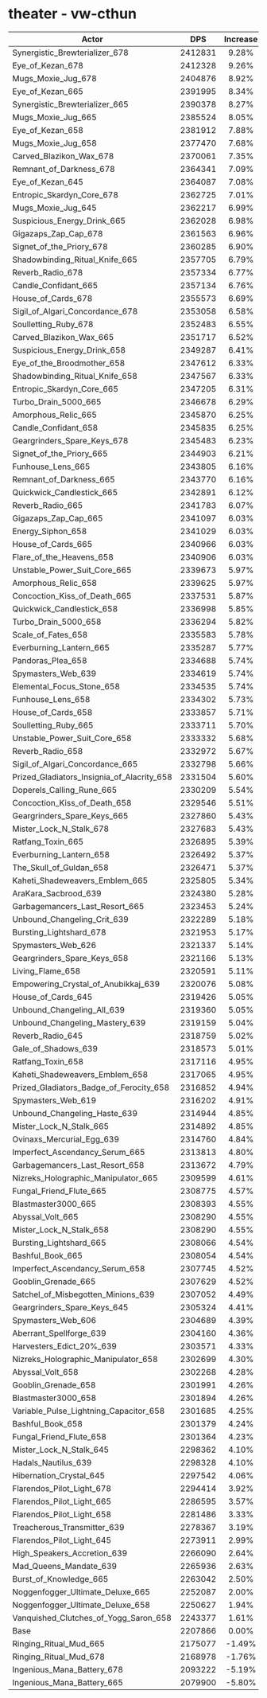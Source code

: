 # theater - vw-cthun
| Actor | DPS | Increase |
|---|:---:|:---:|
|Synergistic_Brewterializer_678|2412831|9.28%|
|Eye_of_Kezan_678|2412328|9.26%|
|Mugs_Moxie_Jug_678|2404876|8.92%|
|Eye_of_Kezan_665|2391995|8.34%|
|Synergistic_Brewterializer_665|2390378|8.27%|
|Mugs_Moxie_Jug_665|2385524|8.05%|
|Eye_of_Kezan_658|2381912|7.88%|
|Mugs_Moxie_Jug_658|2377470|7.68%|
|Carved_Blazikon_Wax_678|2370061|7.35%|
|Remnant_of_Darkness_678|2364341|7.09%|
|Eye_of_Kezan_645|2364087|7.08%|
|Entropic_Skardyn_Core_678|2362725|7.01%|
|Mugs_Moxie_Jug_645|2362217|6.99%|
|Suspicious_Energy_Drink_665|2362028|6.98%|
|Gigazaps_Zap_Cap_678|2361563|6.96%|
|Signet_of_the_Priory_678|2360285|6.90%|
|Shadowbinding_Ritual_Knife_665|2357705|6.79%|
|Reverb_Radio_678|2357334|6.77%|
|Candle_Confidant_665|2357134|6.76%|
|House_of_Cards_678|2355573|6.69%|
|Sigil_of_Algari_Concordance_678|2353058|6.58%|
|Soulletting_Ruby_678|2352483|6.55%|
|Carved_Blazikon_Wax_665|2351717|6.52%|
|Suspicious_Energy_Drink_658|2349287|6.41%|
|Eye_of_the_Broodmother_658|2347612|6.33%|
|Shadowbinding_Ritual_Knife_658|2347567|6.33%|
|Entropic_Skardyn_Core_665|2347205|6.31%|
|Turbo_Drain_5000_665|2346678|6.29%|
|Amorphous_Relic_665|2345870|6.25%|
|Candle_Confidant_658|2345835|6.25%|
|Geargrinders_Spare_Keys_678|2345483|6.23%|
|Signet_of_the_Priory_665|2344903|6.21%|
|Funhouse_Lens_665|2343805|6.16%|
|Remnant_of_Darkness_665|2343770|6.16%|
|Quickwick_Candlestick_665|2342891|6.12%|
|Reverb_Radio_665|2341783|6.07%|
|Gigazaps_Zap_Cap_665|2341097|6.03%|
|Energy_Siphon_658|2341029|6.03%|
|House_of_Cards_665|2340966|6.03%|
|Flare_of_the_Heavens_658|2340906|6.03%|
|Unstable_Power_Suit_Core_665|2339673|5.97%|
|Amorphous_Relic_658|2339625|5.97%|
|Concoction_Kiss_of_Death_665|2337531|5.87%|
|Quickwick_Candlestick_658|2336998|5.85%|
|Turbo_Drain_5000_658|2336294|5.82%|
|Scale_of_Fates_658|2335583|5.78%|
|Everburning_Lantern_665|2335287|5.77%|
|Pandoras_Plea_658|2334688|5.74%|
|Spymasters_Web_639|2334619|5.74%|
|Elemental_Focus_Stone_658|2334535|5.74%|
|Funhouse_Lens_658|2334302|5.73%|
|House_of_Cards_658|2333857|5.71%|
|Soulletting_Ruby_665|2333711|5.70%|
|Unstable_Power_Suit_Core_658|2333332|5.68%|
|Reverb_Radio_658|2332972|5.67%|
|Sigil_of_Algari_Concordance_665|2332798|5.66%|
|Prized_Gladiators_Insignia_of_Alacrity_658|2331504|5.60%|
|Doperels_Calling_Rune_665|2330209|5.54%|
|Concoction_Kiss_of_Death_658|2329546|5.51%|
|Geargrinders_Spare_Keys_665|2327860|5.43%|
|Mister_Lock_N_Stalk_678|2327683|5.43%|
|Ratfang_Toxin_665|2326895|5.39%|
|Everburning_Lantern_658|2326492|5.37%|
|The_Skull_of_Guldan_658|2326471|5.37%|
|Kaheti_Shadeweavers_Emblem_665|2325805|5.34%|
|AraKara_Sacbrood_639|2324380|5.28%|
|Garbagemancers_Last_Resort_665|2323453|5.24%|
|Unbound_Changeling_Crit_639|2322289|5.18%|
|Bursting_Lightshard_678|2321953|5.17%|
|Spymasters_Web_626|2321337|5.14%|
|Geargrinders_Spare_Keys_658|2321166|5.13%|
|Living_Flame_658|2320591|5.11%|
|Empowering_Crystal_of_Anubikkaj_639|2320076|5.08%|
|House_of_Cards_645|2319426|5.05%|
|Unbound_Changeling_All_639|2319360|5.05%|
|Unbound_Changeling_Mastery_639|2319159|5.04%|
|Reverb_Radio_645|2318759|5.02%|
|Gale_of_Shadows_639|2318573|5.01%|
|Ratfang_Toxin_658|2317116|4.95%|
|Kaheti_Shadeweavers_Emblem_658|2317065|4.95%|
|Prized_Gladiators_Badge_of_Ferocity_658|2316852|4.94%|
|Spymasters_Web_619|2316202|4.91%|
|Unbound_Changeling_Haste_639|2314944|4.85%|
|Mister_Lock_N_Stalk_665|2314892|4.85%|
|Ovinaxs_Mercurial_Egg_639|2314760|4.84%|
|Imperfect_Ascendancy_Serum_665|2313813|4.80%|
|Garbagemancers_Last_Resort_658|2313672|4.79%|
|Nizreks_Holographic_Manipulator_665|2309599|4.61%|
|Fungal_Friend_Flute_665|2308775|4.57%|
|Blastmaster3000_665|2308393|4.55%|
|Abyssal_Volt_665|2308290|4.55%|
|Mister_Lock_N_Stalk_658|2308290|4.55%|
|Bursting_Lightshard_665|2308066|4.54%|
|Bashful_Book_665|2308054|4.54%|
|Imperfect_Ascendancy_Serum_658|2307745|4.52%|
|Gooblin_Grenade_665|2307629|4.52%|
|Satchel_of_Misbegotten_Minions_639|2307052|4.49%|
|Geargrinders_Spare_Keys_645|2305324|4.41%|
|Spymasters_Web_606|2304689|4.39%|
|Aberrant_Spellforge_639|2304160|4.36%|
|Harvesters_Edict_20%_639|2303571|4.33%|
|Nizreks_Holographic_Manipulator_658|2302699|4.30%|
|Abyssal_Volt_658|2302268|4.28%|
|Gooblin_Grenade_658|2301991|4.26%|
|Blastmaster3000_658|2301894|4.26%|
|Variable_Pulse_Lightning_Capacitor_658|2301685|4.25%|
|Bashful_Book_658|2301379|4.24%|
|Fungal_Friend_Flute_658|2301364|4.23%|
|Mister_Lock_N_Stalk_645|2298362|4.10%|
|Hadals_Nautilus_639|2298328|4.10%|
|Hibernation_Crystal_645|2297542|4.06%|
|Flarendos_Pilot_Light_678|2294414|3.92%|
|Flarendos_Pilot_Light_665|2286595|3.57%|
|Flarendos_Pilot_Light_658|2281486|3.33%|
|Treacherous_Transmitter_639|2278367|3.19%|
|Flarendos_Pilot_Light_645|2273911|2.99%|
|High_Speakers_Accretion_639|2266090|2.64%|
|Mad_Queens_Mandate_639|2265936|2.63%|
|Burst_of_Knowledge_665|2263042|2.50%|
|Noggenfogger_Ultimate_Deluxe_665|2252087|2.00%|
|Noggenfogger_Ultimate_Deluxe_658|2250627|1.94%|
|Vanquished_Clutches_of_Yogg_Saron_658|2243377|1.61%|
|Base|2207866|0.00%|
|Ringing_Ritual_Mud_665|2175077|-1.49%|
|Ringing_Ritual_Mud_678|2168978|-1.76%|
|Ingenious_Mana_Battery_678|2093222|-5.19%|
|Ingenious_Mana_Battery_665|2079900|-5.80%|
